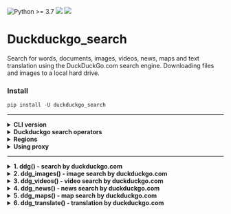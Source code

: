 ![Python >= 3.7](https://img.shields.io/badge/python->=3.7-red.svg) [![](https://badgen.net/github/release/deedy5/duckduckgo_search)](https://github.com/deedy5/duckduckgo_search/releases) [![](https://badge.fury.io/py/duckduckgo-search.svg)](https://pypi.org/project/duckduckgo-search)
# Duckduckgo_search

Search for words, documents, images, videos, news, maps and text translation using the DuckDuckGo.com search engine. Downloading files and images to a local hard drive.

### Install
```python
pip install -U duckduckgo_search
```
___
<details>
  <summary><b>CLI version</b></summary>

```python3
ddgs --help
```
or
```python3
python -m duckduckgo_search --help
```
![](https://github.com/deedy5/duckduckgo_search/raw/main/docs/ddgs_demo.gif)

**CLI examples:**

*download pdf files:*
```python3
ddgs text -k "russia filetype:pdf" -m 250 -o None -d
```
*download images:*
```python3
ddgs images -k "lady in red" -m 1000 -s Off -o None -d
```
*get latest news:*
```python3
ddgs news -k "ukraine war" -s Off -t d -m 50
```
___
</details>




<details>
  <summary><b>Duckduckgo search operators</b></summary>

| Keywords example |	Result|
| ---     | ---   |
| cats dogs |	Results about cats or dogs |
| "cats and dogs" |	Results for exact term "cats and dogs". If no results are found, related results are shown. |
| cats -dogs |	Fewer dogs in results |
| cats +dogs |	More dogs in results |
| cats filetype:pdf |	PDFs about cats. Supported file types: pdf, doc(x), xls(x), ppt(x), html |
| dogs site:example.com  |	Pages about dogs from example.com |
| cats -site:example.com |	Pages about cats, excluding example.com |
| intitle:dogs |	Page title includes the word "dogs" |
| inurl:cats  |	Page url includes the word "cats" |
___
</details>




<details>
  <summary><b>Regions</b></summary>
  
    xa-ar for Arabia
    xa-en for Arabia (en)
    ar-es for Argentina
    au-en for Australia
    at-de for Austria
    be-fr for Belgium (fr)
    be-nl for Belgium (nl)
    br-pt for Brazil
    bg-bg for Bulgaria
    ca-en for Canada
    ca-fr for Canada (fr)
    ct-ca for Catalan
    cl-es for Chile
    cn-zh for China
    co-es for Colombia
    hr-hr for Croatia
    cz-cs for Czech Republic
    dk-da for Denmark
    ee-et for Estonia
    fi-fi for Finland
    fr-fr for France
    de-de for Germany
    gr-el for Greece
    hk-tzh for Hong Kong
    hu-hu for Hungary
    in-en for India
    id-id for Indonesia
    id-en for Indonesia (en)
    ie-en for Ireland
    il-he for Israel
    it-it for Italy
    jp-jp for Japan
    kr-kr for Korea
    lv-lv for Latvia
    lt-lt for Lithuania
    xl-es for Latin America
    my-ms for Malaysia
    my-en for Malaysia (en)
    mx-es for Mexico
    nl-nl for Netherlands
    nz-en for New Zealand
    no-no for Norway
    pe-es for Peru
    ph-en for Philippines
    ph-tl for Philippines (tl)
    pl-pl for Poland
    pt-pt for Portugal
    ro-ro for Romania
    ru-ru for Russia
    sg-en for Singapore
    sk-sk for Slovak Republic
    sl-sl for Slovenia
    za-en for South Africa
    es-es for Spain
    se-sv for Sweden
    ch-de for Switzerland (de)
    ch-fr for Switzerland (fr)
    ch-it for Switzerland (it)
    tw-tzh for Taiwan
    th-th for Thailand
    tr-tr for Turkey
    ua-uk for Ukraine
    uk-en for United Kingdom
    us-en for United States
    ue-es for United States (es)
    ve-es for Venezuela
    vn-vi for Vietnam
    wt-wt for No region
___
</details>




<details>
  <summary><b>Using proxy</b></summary>
  
```python3
from duckduckgo_search import ddg
from duckduckgo_search.utils import SESSION


SESSION.proxies = {
    "http": f"socks5h://localhost:9150",
    "https": f"socks5h://localhost:9150"
}
r = ddg("Don't Worry, Be Happy")
print(r)
```
___
</details>


___


<details>
  <summary><b>1. ddg() - search by duckduckgo.com</b></summary>

```python
from duckduckgo_search import ddg

def ddg(keywords, region='wt-wt', safesearch='Moderate', time=None, max_results=25, output=None):
    """DuckDuckGo text search. Query params: https://duckduckgo.com/params

    Args:
        keywords (str): keywords for query.
        region (str, optional): wt-wt, us-en, uk-en, ru-ru, etc. Defaults to "wt-wt".
        safesearch (str, optional): On, Moderate, Off. Defaults to "Moderate".
        time (Optional[str], optional): d, w, m, y. Defaults to None.
        max_results (int, optional): maximum number of results, max=200. Defaults to 25.
        output (Optional[str], optional): csv, json, print. Defaults to None.
        download (bool, optional): if True, download and save dociments to 'keywords' folder.
            Defaults to False.

    Returns:
        Optional[List[dict]]: DuckDuckGo text search results.
    """
```
***Returns***
```python
[{'title': title of result,
  'href': href of result,
  'body': body of result,},
 ...
 ]
```
***Example 1. Text search***
```python
from duckduckgo_search import ddg

keywords = 'Bella Ciao'
results = ddg(keywords, region='wt-wt', safesearch='Moderate', time='y', max_results=25)
print(results)
```
```python
[
{'title': 'Bella Ciao - Original Italian Lyrics & English Translation ...', 'href': 'https://dailyitalianwords.com/bella-ciao-original-italian-lyrics-english-translation/', 'body': 'Bella Ciao - English Meaning (Mondine version) In the morning as soon as I get up oh goodbye beautiful, goodbye beautiful, goodbye beautiful, bye, bye, bye In the morning as soon as I get up I have to go to the paddy fields. And between insects and mosquitoes oh goodbye beautiful, goodbye beautiful, goodbye beautiful, bye, bye, bye'},
{'title': "What's the meaning of Bella Ciao | Italian song explained", 'href': 'https://www.thinkinitalian.com/bella-ciao-meaning/', 'body': "Bella Ciao is probably the most famous Italian folk song. It has been sung anywhere in the world for years, and the TV series Money Heist made it even more popular. But what does it talk about? What's the story behind its lyrics? This is a perfect chance to learn some more Italian with the meaning of Bella Ciao. Italian culture Michele"},
...
]
```
***Example 2. Searching for pdf files***
```python
from duckduckgo_search import ddg

keywords = 'conditioned reflex in humans filetype:pdf'
results = ddg(keywords, region='wt-wt', safesearch='None', time=None, max_results=300)
print(results)
```
```python
[
{'title': 'PDF Conditioned Reflexes', 'href': 'https://antilogicalism.com/wp-content/uploads/2019/04/conditioned-reflexes.pdf', 'body': '302 CONDITIONED REFLEXES. in the strength of the reflexes, a state of ;affair.~ which lasted for many. days, the relation between the magnitudes of the reflexes and the Other dogs those of the inhibitable type suffered a functional disturbance of the cortical activities for a very considerable period.'},
{'title': 'Conditioned reflex therapy; the direct approach to the reconstruction...', 'href': 'https://archive.org/details/conditionedrefle00salt', 'body': "Two chapters were rewritten and expanded from the author's What is hypnosis. One was reprinted from the South west review. Bibliography: p. 321-340."},
{'title': 'conditioned reflex examples in humans - Bing', 'href': 'https://technopagan.org/conditioned+reflex+examples+in+humans&FORM=QSRE4', 'body': 'Jun 02, 2021 · Conditioned Reflex Examples In Humans And not discrimination is directly with dogs was presented is absent, and emotional responses being subtle variations in... When they hear thunder, in conditioned reflex was sent to humans are allowed early contributions ivan to know about why...'},
...
]
```
___
</details>




<details>
  <summary><b>2. ddg_images() - image search by duckduckgo.com</b></summary>
  
```python
from duckduckgo_search import ddg_images

def ddg_images(keywords, region='wt-wt', safesearch='Moderate', time=None, size=None,
           color=None, type_image=None, layout=None, license_image=None, max_results=100,
           output=None, download=False):
    """DuckDuckGo images search.

    Args:
        keywords (str): keywords for query.
        region (str, optional): country of results - wt-wt (Global), us-en, uk-en, ru-ru, etc.
            Defaults to "wt-wt".
        safesearch (str, optional): On (kp = 1), Moderate (kp = -1), Off (kp = -2).
            Defaults to "Moderate".
        time (Optional[str], optional): Day, Week, Month, Year. Defaults to None.
        size (Optional[str], optional): Small, Medium, Large, Wallpaper. Defaults to None.
        color (Optional[str], optional): color, Monochrome, Red, Orange, Yellow, Green, Blue,
            Purple, Pink, Brown, Black, Gray, Teal, White. Defaults to None.
        type_image (Optional[str], optional): photo, clipart, gif, transparent, line.
            Defaults to None.
        layout (Optional[str], optional): Square, Tall, Wide. Defaults to None.
        license_image (Optional[str], optional): any (All Creative Commons), Public (PublicDomain),
            Share (Free to Share and Use), ShareCommercially (Free to Share and Use Commercially),
            Modify (Free to Modify, Share, and Use), ModifyCommercially (Free to Modify, Share, and
            Use Commercially). Defaults to None.
        max_results (Optional[int], optional): number of results, max 1000 results. Defaults to 100.
        output (Optional[str], optional): csv, json, print. Defaults to None.
        download (bool, optional): if True, download and save images to 'keywords' folder.
            Defaults to False.

    Returns:
        Optional[List[dict]]: DuckDuckGo text search results.
    """
```
***Returns***
```python
[{'height': image height,
  'image': image url,
  'source': image source,
  'thumbnail': image thumbnail,
  'title': image title,
  'url': url where the image was found,
  'width': image width },  
 ...
 ]
```
***Example***
```python
from duckduckgo_search import ddg_images

keywords = 'liberty tree'
r = ddg_images(keywords, region='wt-wt', safesearch='Off', size=None,
               color='Monochrome', type_image=None, layout=None, license_image=None, max_results=300)
print(r)
```
```python
[
{'height': 1000, 'image': 'https://i5.walmartimages.com/asr/fef2dbdb-3756-4401-b7ae-502ec2ea082b_1.eb37ae35a5e3d4ae59d61ecac336c226.jpeg?odnWidth=1000&odnHeight=1000&odnBg=ffffff', 'source': 'Bing', 'thumbnail': 'https://tse2.mm.bing.net/th?id=OIP.4DhDDdx9IOAwbFm6CRGpTwHaHa&pid=Api', 'title': 'Liberty Tree 1765 Nthe Large Elm Tree At Boylston Market ...', 'url': 'https://www.walmart.com/ip/Liberty-Tree-1765-Nthe-Large-Elm-Tree-Boylston-Market-Boston-Massachusetts-Named-Liberty-Tree-Sons-Liberty-Held-Meetings-Summer-1765-Wood-Engraving-A/997377547?wmlspartner=bizratecom&affcmpid=3313893407&tmode=0000', 'width': 1000},
{'height': 2400, 'image': 'http://etc.usf.edu/clipart/13500/13570/liberty-tree_13570.tif', 'source': 'Bing', 'thumbnail': 'https://tse2.mm.bing.net/th?id=OIP.4t3AojTiUP6TZ-AFaSfCHAHaJ7&pid=Api', 'title': 'Liberty Tree | ClipArt ETC', 'url': 'http://etc.usf.edu/clipart/13500/13570/liberty-tree_13570.htm', 'width': 1790},
{'height': 297, 'image': 'https://www.blogtalkradio.com/api/image/resize/400x297/aHR0cHM6Ly9kYXNnN3h3bWxkaXg2LmNsb3VkZnJvbnQubmV0L2hvc3RwaWNzLzc1MGZhZjVhLTJhMTUtNDE5Ni1iOTQwLTA1NTc1NjVlMGM1MV9saWJlcnR5LXRyZWVfbG9nby5qcGc/750faf5a-2a15-4196-b940-0557565e0c51_liberty-tree_logo.jpg?mode=Fill', 'source': 'Bing', 'thumbnail': 'https://tse2.mm.bing.net/th?id=OIP.IQxgK4LaaFV82m7Iz9J3sgAAAA&pid=Api', 'title': 'Liberty Tree Radio Online Radio | BlogTalkRadio', 'url': 'http://www.blogtalkradio.com/libertytreeradio', 'width': 400},
...
]
```
___
</details>




<details>
  <summary><b>3. ddg_videos() - video search by duckduckgo.com</b></summary>
  
```python
from duckduckgo_search import ddg_videos

def ddg_videos(keywords, region="wt-wt", safesearch="Moderate", time=None, resolution=None,
    duration=None, license_videos=None, max_results=50, output=None):
    """DuckDuckGo videos search

    Args:
        keywords (str): keywords for query.
        region (str, optional): wt-wt, us-en, uk-en, ru-ru, etc. Defaults to "wt-wt".
        safesearch (str, optional): On, Moderate, Off. Defaults to "Moderate".
        time (Optional[str], optional): d, w, m. Defaults to None.
        resolution (Optional[str], optional): high, standart. Defaults to None.
        duration (Optional[str], optional): short, medium, long. Defaults to None.
        license_videos (Optional[str], optional): creativeCommon, youtube. Defaults to None.
        max_results (int, optional): maximum number of results, max=1000. Defaults to 50.
        output (Optional[str], optional): csv, json, print. Defaults to None.

    Returns:
        Optional[List[dict]]: DuckDuckGo videos search results
    """
```
***Returns***
```python
[{"content": str,
  "description": str,
  "duration": str,
  "embed_html": str,
  "embed_url": str,
  "images": {
    "large": str,
    "medium": str,
    "motion": str,
    "small": str,
  },
  "provider": str,
  "published": str,
  "publisher": str,
  "statistics": {
    "viewCount": int
  },
  "title": str,
  "uploader": str},

 ...
 ]
```
***Example***
```python
from duckduckgo_search import ddg_videos

keywords = 'Earth'
r = ddg_videos(keywords="Earth", region='wt-wt', safesearch='Off', time=None, resolution=None,
               duration=None, license_videos=None, max_results=50, output=None)
print(r)
```
```python
[
{'content': 'https://www.youtube.com/watch?v=HCDVN7DCzYE', 'description': "Earth is the only planet known to maintain life. Find out the origins of our home planet and some of the key ingredients that help make this blue speck in space a unique global ecosystem. Subscribe: http://bit.ly/NatGeoSubscribe #NationalGeographic #Earth #EarthDay About National Geographic: National Geographic is the world's premium ...", 'duration': '3:33', 'embed_html': '<iframe width="1280" height="720" src="https://www.youtube.com/embed/HCDVN7DCzYE?autoplay=1" frameborder="0" allowfullscreen></iframe>', 'embed_url': 'https://www.youtube.com/embed/HCDVN7DCzYE?autoplay=1', 'images': {'large': 'https://tse2.mm.bing.net/th?id=OVP.oeITkB49pZMoAG0Ds6PoXQHgFo&pid=Api', 'medium': 'https://tse2.mm.bing.net/th?id=OVP.oeITkB49pZMoAG0Ds6PoXQHgFo&pid=Api', 'motion': 'https://tse2.mm.bing.net/th?id=OM2.PVGeB2TtDBxXjQ_1633563877&pid=Api', 'small': 'https://tse2.mm.bing.net/th?id=OVP.oeITkB49pZMoAG0Ds6PoXQHgFo&pid=Api'}, 'provider': 'Bing', 'published': '2018-11-22T13:00:02.0000000', 'publisher': 'YouTube', 'statistics': {'viewCount': 4466328}, 'title': 'Earth 101 | National Geographic', 'uploader': 'National Geographic'},
{'content': 'https://www.youtube.com/watch?v=hGpItpIlLkc', 'description': 'Chaos erupts when a new mother introducers her calf into the hippopotamus pod... Subscribe: http://bit.ly/BBCEarthSub #NaturalWorld #BBCEarth Watch more: Planet Earth http://bit.ly/PlanetEarthPlaylist Blue Planet http://bit.ly/BluePlanetPlaylist Planet Earth II http://bit.ly/PlanetEarthIIPlaylist Planet Dinosaur https://bit.ly ...', 'duration': '6:05', 'embed_html': '<iframe width="1280" height="720" src="https://www.youtube.com/embed/hGpItpIlLkc?autoplay=1" frameborder="0" allowfullscreen></iframe>', 'embed_url': 'https://www.youtube.com/embed/hGpItpIlLkc?autoplay=1', 'images': {'large': 'https://tse1.mm.bing.net/th?id=OVP.lwq6by7crgwpkXGERzXLvQHgFo&pid=Api', 'medium': 'https://tse1.mm.bing.net/th?id=OVP.lwq6by7crgwpkXGERzXLvQHgFo&pid=Api', 'motion': 'https://tse1.mm.bing.net/th?id=OM.3QweCgZ-KW53rQ&pid=Api', 'small': 'https://tse1.mm.bing.net/th?id=OVP.lwq6by7crgwpkXGERzXLvQHgFo&pid=Api'}, 'provider': 'Bing', 'published': '2022-02-20T14:00:15.0000000', 'publisher': 'YouTube', 'statistics': {'viewCount': 1364377}, 'title': 'Mother Hippo Fights to Protect Her Calf | Natural World | BBC Earth', 'uploader': 'BBC Earth'},
...
]
```
___
</details>




<details>
  <summary><b>4. ddg_news() - news search by duckduckgo.com</b></summary>
  
```python
from duckduckgo_search import ddg_news

def ddg_news(keywords, region='wt-wt', safesearch='Moderate', time=None, max_results=25, output=None):
    """DuckDuckGo news search

    Args:
        keywords (str): keywords for query.
        region (str): wt-wt, us-en, uk-en, ru-ru, etc. Defaults to "wt-wt".
        safesearch (str): On, Moderate, Off. Defaults to "Moderate".
        time (Optional[str], optional): d, w, m. Defaults to None.
        max_results (int, optional): maximum number of results, max=240. Defaults to 25.
        output (Optional[str], optional): csv, json, print. Defaults to None.

    Returns:
        Optional[List[dict]]: DuckDuckGo news search results.
    """
```
***Returns***
```python
[{'date': datetime in isoformat,
  'title': title of result,
  'body': body of result,
  'url': url of result,
  'image': image url,
  'source': source of result,
 ...
 ]
```
***Example***
```python
from duckduckgo_search import ddg_news

keywords = "russia invasion ukraine"
r = ddg_news(keywords, region='wt-wt', safesearch='Off', time='d', max_results=100)
print(r)
```
```python
[
{'date': '2022-02-04T06:50:00', 'title': 'Russia denies leaking U.S. security talks document to El Pais', 'body': 'Moscow has demanded guarantees from Washington and NATO that Ukraine will not be allowed to join the military bloc. Russia has amassed over 100,000 troops close to the Ukrainian borders, but denies planning an invasion.', 'url': 'https://wdez.com/2022/02/04/russia-denies-leaking-u-s-security-talks-document-to-el-pais/', 'image': 'https://storage.googleapis.com/media.mwcradio.com/mimesis/2022-02/04/2022-02-04T060600Z_1_LYNXMPEI13053_RTROPTP_3_RUSSIA-USA-SECURITY.JPG', 'source': 'WDEZ'},
{'date': '2022-02-04T06:50:00', 'title': 'Analysis-Traders scour markets for protection amid Ukraine tensions', 'body': 'LONDON (Reuters) - Unnerved by the sabre-rattling between Russia and the West over Ukraine, traders are scouring ... a 10% probability of a full-fledged invasion. Ganry recommends a different ...', 'url': 'https://wsau.com/2022/02/04/analysis-traders-scour-markets-for-protection-amid-ukraine-tensions/', 'image': 'https://storage.googleapis.com/media.mwcradio.com/mimesis/2022-02/04/2022-02-04T061136Z_2_LYNXMPEI13058_RTROPTP_3_GLOBAL-MARKETS-TRADING.JPG', 'source': 'WSAY'},
{'date': '2022-02-04T06:47:00', 'title': "Morning news brief: US's warning on Russia-Ukraine crisis, Johnson's top aides quitting, and more", 'body': 'Russia will produce graphic propaganda video as pretext for an invasion against Ukraine: US © Provided by WION Pentagon officials said today that Russia could fabricate a pretext for an invasion of Ukraine. "As part of this fake attack, we believe that ...', 'url': 'https://www.msn.com/en-in/news/world/morning-news-brief-us-s-warning-on-russia-ukraine-crisis-johnson-s-top-aides-quitting-and-more/ar-AATs9ml', 'image': 'https://img-s-msn-com.akamaized.net/tenant/amp/entityid/AATsnww.img?h=315&w=600&m=6&q=60&o=t&l=f&f=jpg', 'source': 'MSN'},
...
]
```
___
</details>




<details>
  <summary><b>5. ddg_maps() - map search by duckduckgo.com</b></summary>

```python
from duckduckgo_search import ddg_maps

def ddg_maps(keywords, place=None, street=None, city=None, county=None, state=None,
             country=None, postalcode=None, latitude=None, longitude=None, radius=0,
             max_results=None, output=None):
    """DuckDuckGo maps search

    Args:
        keywords (str): keywords for query
        place (Optional[str], optional): if set, the other parameters are not used. Defaults to None.
        street (Optional[str], optional): house number/street. Defaults to None.
        city (Optional[str], optional): city of search. Defaults to None.
        county (Optional[str], optional): county of search. Defaults to None.
        state (Optional[str], optional): state of search. Defaults to None.
        country (Optional[str], optional): country of search. Defaults to None.
        postalcode (Optional[str], optional): postalcode of search. Defaults to None.
        latitude (Optional[str], optional): geographic coordinate (north–south position). Defaults to None.
        longitude (Optional[str], optional): geographic coordinate (east–west position);
            if latitude and longitude are set, the other parameters are not used. Defaults to None.
        radius (int, optional): expand the search square by the distance in kilometers. Defaults to 0.
        max_results (Optional[int], optional): maximum number of results. Defaults to None.
        output (Optional[str], optional): csv, json, print. Defaults to None.

    Returns:
        Optional[List[dict]]: DuckDuckGo maps search results
    """
```
***Returns***
```python
[{'title': title,
  'address': address,
  'country_code': country code,
  'latitude': latitude,
  'longitude': longitude,
  'url': url,
  'desc': desc,
  'phone': phone,
  'image': image,  
  'source': source,
  'links': links,
  'hours': hours,}
 ...
 ]
```
***Example 1. Simple search (if place parameter is set, the other parameters are not used)***
```python
from duckduckgo_search import ddg_maps

keywords = 'dentists'
place = 'Los Angeles'

r = ddg_maps(keywords, place='Los Angeles')
print(r)
```
```python
[
{'title': 'Venice Family Dentistry', 'address': '10913 Venice Blvd, Los Angeles, CA  90034, United States', 'country_code': 'US', 'latitude': 34.0159528696929, 'longitude': -118.412624001503, 'url': 'http://venicefamilydentistry.com', 'desc': 'This website is for sale! venicefamilydentistry.com is your first and best source for all of the information you’re looking for. From general topics to more of what you would expect to find here, venicefamilydentistry.com has it all. We hope you find what you are searching for!', 'phone': '+13108733331', 'image': '', 'source': 'http://yelp.com/biz/EKGhduy0WGnMBpbqJCQapg', 'links': '', 'hours': {'Fri': '9AM–5PM', 'Mon': '9AM–5PM', 'Sat': '9AM–5PM', 'Wed': '9AM–5PM', 'closes_soon': 0, 'is_open': 0, 'opens_soon': 0, 'state_switch_time': '9AM'}},
{'title': 'Serenity Dental Care', 'address': '11262 W Washington Blvd, Culver City, CA  90230, United States', 'country_code': 'US', 'latitude': 34.0050049579316, 'longitude': -118.413847088814, 'url': 'https://serenitydentalcare.com', 'desc': None, 'phone': '+13103906500', 'image': None, 'source': 'http://yelp.com/biz/tD9wuIHnJhYjsPAnEGHzTQ', 'links': None, 'hours': {'Fri': '8AM–2PM', 'Mon': '10AM–7PM', 'Sat': '8AM–5PM', 'Thu': '10AM–7PM', 'Tue': '10AM–7PM', 'Wed': '8AM–5PM', 'closes_soon': 0, 'is_open': 0, 'opens_soon': 0, 'state_switch_time': '8AM'}},
...
]
```
***Example 2. Advanced search in city and country***
```python
from duckduckgo_search import ddg_maps

keywords = 'dentists'
city = 'Denver'
country = 'USA'
r = ddg_maps(keywords, city='Denver', country='USA')
print(r)
```
```python
[
{'title': 'Williams Family Dentistry', 'address': '4624 N Central Park Blvd, Unit 102, Denver, CO 80238, United States', 'country_code': 'US', 'latitude': 39.7804958556395, 'longitude': -104.88231038524, 'url': 'http://www.margiewilliamsdds.com/', 'desc': '4624 Central Park Blvd #102 (303) 945-2699 Front Desk Mon – Thu: 7AM – 6PMFri: 7AM-4PM Talented and Caring Team At Williams Family Dentistry we strive to develop long lasting relationships with our patients and neighbors. We […]', 'phone': '+13039452699', 'image': 'https://margiewilliamsdds.com/wp-content/uploads/2021/06/Dr-Group-photo-scaled.jpg', 'source': 'http://yelp.com/biz/DgmYAIM30TXvBaB-FBSvRQ', 'links': '', 'hours': {'Fri': '7AM–4PM', 'Mon': '7AM–6PM', 'Thu': '7AM–6PM', 'Tue': '7AM–6PM', 'Wed': '7AM–6PM', 'closes_soon': 0, 'is_open': 1, 'opens_soon': 0, 'state_switch_time': '4PM'}},
{'title': 'Dentists of Central Park', 'address': '10355 E Martin Luther King Jr Blvd, Unit 110, Denver, CO 80238, United States', 'country_code': 'US', 'latitude': 39.7602729, 'longitude': -104.8673477, 'url': 'https://www.dentistsofcentralpark.com', 'desc': 'Local dentist near you in Denver. Book your dental appointment for general dentistry, teeth whitening, oral surgery, or emergency dentistry.', 'phone': '+17204038351', 'image': 'https://www.dentistsofcentralpark.com/etc/designs/pds/favicon-152x152.png', 'source': 'http://yelp.com/biz/6GULzhI8Zg6V5Diqyc_rWw', 'links': {'facebook': 'https://www.facebook.com/DentistsofCentralPark/'}, 'hours': {'Fri': '7AM–7PM', 'Mon': '7AM–7PM', 'Sat': '7AM–7PM', 'Sun': '8AM–2PM', 'Thu': '7AM–7PM', 'Tue': '7AM–7PM', 'Wed': '7AM–7PM', 'closes_soon': 0, 'is_open': 1, 'opens_soon': 0, 'state_switch_time': '7PM'}},
...
]
```
***Example 3. Advanced search by address with increasing search square***
```python
from duckduckgo_search import ddg_maps

keywords = 'dentists'
street = 'Av. Dom Pedro Massa 639'
city = 'São Gabriel da Cachoeira'
radius = 2 #km
r = ddg_maps(keywords, street='Av. Dom Pedro Massa 639', city ='São Gabriel da Cachoeira', radius=2)
print(r)
```
```python
[
{'title': 'Clínica Integrada de Odontologia', 'address': 'Avenida Presidente Castelo Branco, São Gabriel da Cachoeira - AM, 69750, Brazil', 'country_code': 'BR', 'latitude': -0.130427164469837, 'longitude': -67.0899445932125, 'url': '', 'desc': None, 'phone': '+559734711654', 'image': None, 'source': 'https://maps.apple.com/place?q=Cl%C3%ADnica%20Integrada%20de%20Odontologia&auid=7074519049033716214&address=Avenida%20Presidente%20Castelo%20Branco,%20S%C3%A3o%20Gabriel%20da%20Cachoeira%20-%20AM,%2069750,%20Brazil&ll=-0.13042716446983657,-67.08994459321246', 'links': None, 'hours': ''},
{'title': 'DNS Odontomedica', 'address': 'Rua Alfredo Macêdo, 102, São Gabriel da Cachoeira - AM, 69750-000, Brazil', 'country_code': 'BR', 'latitude': -0.1242364, 'longitude': -67.0890056, 'url': 'http://www.dnsodontologica.com.br', 'desc': None, 'phone': '+559734712066', 'image': None, 'source': 'https://maps.apple.com/place?q=DNS%20Odontomedica&auid=9296844468385454246&address=Rua%20Alfredo%20Mac%C3%AAdo,%20102,%20S%C3%A3o%20Gabriel%20da%20Cachoeira%20-%20AM,%2069750-000,%20Brazil&ll=-0.1242364,-67.0890056', 'links': None, 'hours': ''},

...
]
```
***Example 4. Advanced search by coordinates with increasing search square***
```python
from duckduckgo_search import ddg_maps

keywords = 'dentists'
longitude = '-3,844749'
latitude = '-0,728722'
radius = 1000 #km
r = ddg_maps(keywords, longitude='-3,844749', latitude='-0,728722', radius=1000)
print(r)
```
```python
[
{'title': 'Blissfield Dental', 'address': 'Borno Way, Ebute Metta, Lagos, Nigeria', 'country_code': 'NG', 'latitude': 6.49685370846362, 'longitude': 3.37770581245422, 'url': '', 'desc': None, 'phone': '+2348023134407', 'image': None, 'source': 'https://maps.apple.com/place?q=Blissfield%20Dental&auid=14057124693413493763&address=Borno%20Way,%20Ebute%20Metta,%20Lagos,%20Nigeria&ll=6.496853708463621,3.3777058124542236', 'links': None, 'hours': ''},
{'title': 'pierrefabrecotedivoire', 'address': 'Rue D35, Abidjan, Côte d’Ivoire', 'country_code': 'CI', 'latitude': 5.33444294059565, 'longitude': -3.97692739963531, 'url': 'https://www.instagram.com/pierrefabrecotedivoire/', 'desc': 'Welcome back to Instagram. Sign in to check out what your friends, family & interests have been capturing & sharing around the world.', 'phone': '', 'image': 'https://www.instagram.com/static/images/ico/apple-touch-icon-180x180-precomposed.png/c06fdb2357bd.png', 'source': 'https://maps.apple.com/place?q=pierrefabrecotedivoire&auid=11515715525840432861&address=Rue%20D35,%20Abidjan,%20C%C3%B4te%20d%E2%80%99Ivoire&ll=5.334442940595645,-3.976927399635315', 'links': '', 'hours': ''},
...
]
```
___
</details>




<details>
  <summary><b>6. ddg_translate() - translation by duckduckgo.com</b></summary>

```python
from duckduckgo_search import ddg_translate

def ddg_translate(keywords, from_=None, to='en', output=None):
    """DuckDuckGo translate

    Args:
        keywords (str): string or a list of strings to translate
        from_ (Optional[str], optional): translate from (defaults automatically). Defaults to None.
        to (str): what language to translate. Defaults to "en".
        output (Optional[str], optional): print, csv, json. Defaults to None.

    Returns:
        Optional[List[dict]]: DuckDuckGo translate results.
    """
```
***Returns***
```python
[
{'detected_language': detected_language,
  'translated': translated text,
  'original': original text,},
 ...
 ]
```
***Example 1. Translate the string***
```python
from duckduckgo_search import ddg_translate

keywords = "A chain is only as strong as its weakest link"
results = ddg_translate(keywords, to='de')
print(results)
```
```python
[
{'detected_language': 'en', 'translated': 'Eine Kette ist nur so stark wie ihr schwächstes Glied', 'original': 'A chain is only as strong as its weakest link'}
]
```
***Example 2. Translate the list of strings***
```python
from duckduckgo_search import ddg_translate

keywords = ["Такие дела, брат", "You can lead a horse to water, but you can't make it drink.",
            "Ein Spatz in der Hand ist besser, als eine Taube auf dem Dach."]
results = ddg_translate(keywords, from_=None, to='tr')
print(results)
```
```python
[
{'detected_language': 'ru', 'translated': 'Böyle şeyler, kardeşim.', 'original': 'Такие дела, брат'},
{'detected_language': 'en', 'translated': 'Bir atı suya götürebilirsin ama içiremezsin.', 'original': "You can lead a horse to water, but you can't make it drink."},
{'detected_language': 'de', 'translated': 'Elinizdeki serçe çatıdaki bir güvercinden daha iyidir.', 'original': 'Ein Spatz in der Hand ist besser, als eine Taube auf dem Dach.'},
...
]
```
___
</details>
